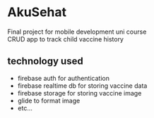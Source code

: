 # AkuSehat
Final project for mobile development uni course </br>
CRUD app to track child vaccine history
## technology used
- firebase auth for authentication
- firebase realtime db for storing vaccine data
- firebase storage for storing vaccine image
- glide to format image
- etc...
